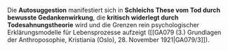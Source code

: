 
Die **Autosuggestion** manifestiert sich in **Schleichs These vom Tod durch bewusste Gedankenwirkung**, die **kritisch widerlegt durch Todesahnungstheorie** wird und die Grenzen rein psychologischer Erklärungsmodelle für Lebensprozesse aufzeigt ([[GA079 (3.) Grundlagen der Anthroposophie, Kristiania (Oslo), 28. November 1921|GA079/3]]).